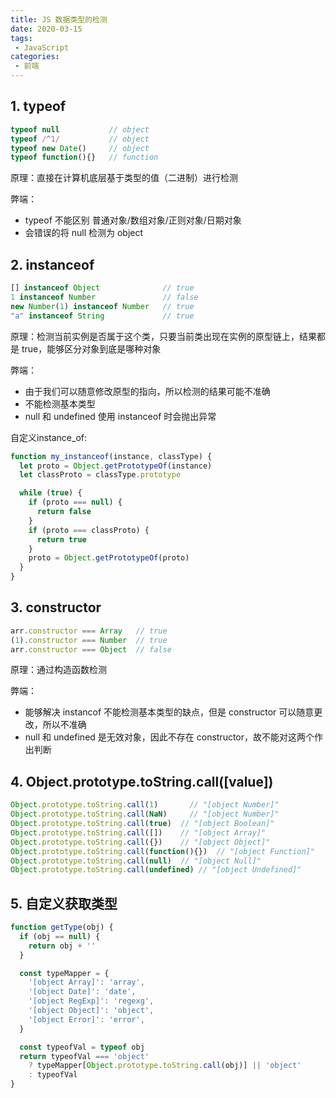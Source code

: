 ```yaml
---
title: JS 数据类型的检测
date: 2020-03-15
tags:
 - JavaScript       
categories: 
 - 前端
---
```

## 1. typeof

```js
typeof null           // object
typeof /^1/           // object
typeof new Date()     // object
typeof function(){}   // function
```

原理：直接在计算机底层基于类型的值（二进制）进行检测

弊端：

* typeof 不能区别 普通对象/数组对象/正则对象/日期对象
* 会错误的将 null 检测为 object

## 2. instanceof

```js
[] instanceof Object              // true
1 instanceof Number               // false
new Number(1) instanceof Number   // true
"a" instanceof String             // true
```

原理：检测当前实例是否属于这个类，只要当前类出现在实例的原型链上，结果都是 true，能够区分对象到底是哪种对象

弊端：

* 由于我们可以随意修改原型的指向，所以检测的结果可能不准确
* 不能检测基本类型
* null 和 undefined 使用 instanceof 时会抛出异常

自定义instance_of:

```js
function my_instanceof(instance, classType) {
  let proto = Object.getPrototypeOf(instance)
  let classProto = classType.prototype

  while (true) {
    if (proto === null) {
      return false
    }
    if (proto === classProto) {
      return true
    }
    proto = Object.getPrototypeOf(proto)
  }
}
```

## 3. constructor

```js
arr.constructor === Array   // true
(1).constructor === Number  // true
arr.constructor === Object  // false
```

原理：通过构造函数检测

弊端：

* 能够解决 instancof 不能检测基本类型的缺点，但是 constructor 可以随意更改，所以不准确
* null 和 undefined 是无效对象，因此不存在 constructor，故不能对这两个作出判断

## 4. Object.prototype.toString.call([value])

```js
Object.prototype.toString.call(1)       // "[object Number]"
Object.prototype.toString.call(NaN)     // "[object Number]"
Object.prototype.toString.call(true)  // "[object Boolean]"
Object.prototype.toString.call([])    // "[object Array]"
Object.prototype.toString.call({})    // "[object Object]"
Object.prototype.toString.call(function(){})  // "[object Function]"
Object.prototype.toString.call(null)  // "[object Null]"
Object.prototype.toString.call(undefined) // "[object Undefined]"
```

## 5. 自定义获取类型

```js
function getType(obj) {
  if (obj == null) {
    return obj + ''
  }

  const typeMapper = {
    '[object Array]': 'array',
    '[object Date]': 'date',
    '[object RegExp]': 'regexg',
    '[object Object]': 'object',
    '[object Error]': 'error',
  }

  const typeofVal = typeof obj
  return typeofVal === 'object'
    ? typeMapper[Object.prototype.toString.call(obj)] || 'object'
    : typeofVal
}
```
